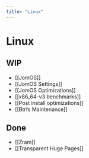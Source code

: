 ```yaml
---
title: "Linux"
---
```



# Linux

## WIP

- [[JomOS]]
- [[JomOS Settings]]
- [[JomOS Optimizations]]
- [[x86_64-v3 benchmarks]]
- [[Post install optimizations]]
- [[Btrfs Maintenance]]
## Done

- [[Zram]]
- [[Transparent Huge Pages]]